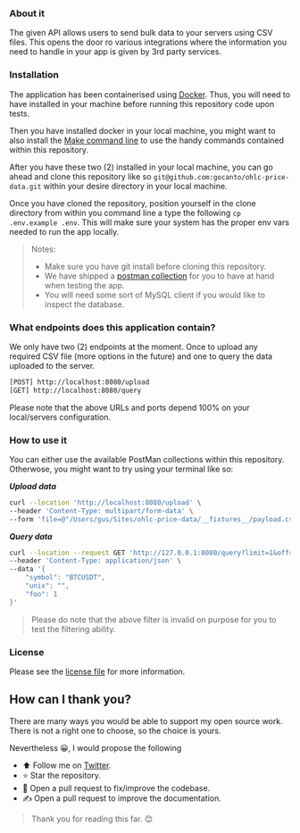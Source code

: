### About it

The given API allows users to send bulk data to your
servers using CSV files. This opens the door ro various integrations
where the information you need to handle in your app is given by
3rd party services.

### Installation

The application has been containerised using [Docker](https://www.docker.com/). Thus, you will need to
have installed in your machine before running this repository code upon tests.

Then you have installed docker in your local machine, you might want to also install
the [Make command line](https://makefiletutorial.com/) to use the handy commands contained within
this repository.

After you have these two (2) installed in your local machine, you can go ahead and clone
this repository like so `git@github.com:gocanto/ohlc-price-data.git` within your
desire directory in your local machine.

Once you have cloned the repository, position yourself in the clone directory from within
you command line a type the following `cp .env.example .env`. This will make sure your
system has the proper env vars needed to run the app locally.

> Notes:
> - Make sure you have git install before cloning this repository.
> - We have shipped a [postman collection](https://github.com/gocanto/ohlc-price-data/tree/main/__fixtures__) for you to have at hand when testing the app.
> - You will need some sort of MySQL client if you would like to inspect the database.

### What endpoints does this application contain?

We only have two (2) endpoints at the moment. Once to upload any required
CSV file (more options in the future) and one to query the data uploaded to the server.

```bash
[POST] http://localhost:8080/upload
[GET] http://localhost:8080/query
```

Please note that the above URLs and ports depend 100% on your local/servers configuration.

### How to use it

You can either use the available PostMan collections within this repository. Otherwose, you
might want to try using your terminal like so:

***Upload data***
```bash
curl --location 'http://localhost:8080/upload' \
--header 'Content-Type: multipart/form-data' \
--form 'file=@"/Users/gus/Sites/ohlc-price-data/__fixtures__/payload.csv"'
```

***Query data***
```bash
curl --location --request GET 'http://127.0.0.1:8080/query?limit=1&offset=3' \
--header 'Content-Type: application/json' \
--data '{
    "symbol": "BTCUSDT",
    "unix": "",
    "foo": 1
}'
```
> Please do note that the above filter is invalid on purpose for you to test
> the filtering ability.

### License

Please see the [license file](https://github.com/gocanto/ohlc-price-data/blob/main/LICENSE) for more information.

## How can I thank you?

There are many ways you would be able to support my open source work. There is not a right one to choose, so the choice is yours.

Nevertheless :grinning:, I would propose the following

- :arrow_up: Follow me on [Twitter](https://twitter.com/gocanto).
- :star: Star the repository.
- :handshake: Open a pull request to fix/improve the codebase.
- :writing_hand: Open a pull request to improve the documentation.

> Thank you for reading this far. :blush:



